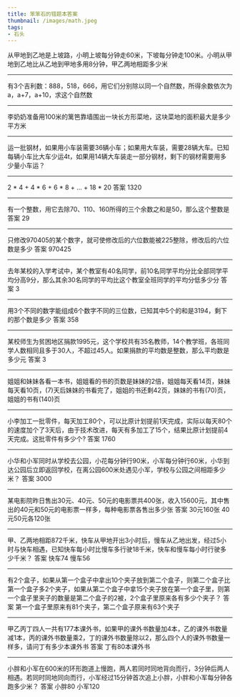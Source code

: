 ```yaml
---
title: 笨笨石的错题本答案
thumbnail: /images/math.jpeg
tags:
- 石头
---
```


从甲地到乙地是上坡路，小明上坡每分钟走60米，下坡每分钟走100米。小明从甲地到乙地比从乙地到甲地多用8分钟，甲乙两地相距多少米
***
有3个吉利数：888，518，666，用它们分别除以同一个自然数，所得余数依次为a，a+7，a+10，求这个自然数
***
李奶奶准备用100米的篱笆靠墙围出一块长方形菜地，这块菜地的面积最大是多少平方米
***
运一批钢材，如果用小车装需要36辆小车；如果用大车装，需要28辆大车。已知每辆小车比大车少运4t，如果用14辆大车装走一部分钢材，剩下的钢材需要用多少量小车运？
***
2 * 4 + 4 * 6 + 6 * 8 + ... + 18 * 20
答案 1320
***
有一个整数，用它去除70、110、160所得的三个余数之和是50，那么这个整数是
答案 29
***
只修改970405的某个数字，就可使修改后的六位数能被225整除，修改后的六位数是多少
答案 970425
***
去年某校的入学考试中，某个教室有40名同学，前10名同学平均分比全部同学平均分高9分，那么其余30名同学的平均比这个教室全班同学的平均分低多少分
答案 3
***
用3个不同的数字能组成6个数字不同的三位数，已知其中5个的和是3194，剩下的那个数是多少
答案 358
***
某校师生为贫困地区捐款1995元，这个学校共有35名教师，14个教学班，各班同学人数相同且多于30人，不超过45人。如果捐款的平均数是整数，那么平均数是多少元
答案 3
***
姐姐和妹妹各看一本书，姐姐看的书的页数是妹妹的2倍，姐姐每天看14页，妹妹每天看10页，(7)天后妹妹的书看完了，姐姐的书还剩42页，妹妹的书有(70)页，姐姐的书有(140)页
***
小李加工一批零件，每天加工80个，可以比原计划提前1天完成，实际以每天80个的速度加个了3天后，由于技术改进，每天有多加工了15个，结果比原计划提前4天完成。这批零件有多少个?
答案 1760
***
小华和小军同时从学校去公园，小花每分钟行90米，小军每分钟行60米，小华到达公园后立即返回学校，在离公园600米处遇见小军，学校与公园之间相距多少米？
答案 3000
***
某电影院昨日售出30元、40元、50元的电影票共400张，收入15600元，其中售出的40元和50元的电影票一样多，每种电影票各售出多少张
答案 30元160张 40元50元各120张
***
甲、乙两地相距872千米，快车从甲地开出3小时后，慢车从乙地出发，经过5小时与快车相遇，已知快车每小时比慢车多行驶18千米，快车和慢车每小时行驶多少千米？
答案 快车74 慢车56
***
有2个盒子，如果从第一个盒子中拿出10个夹子放到第二个盒子，则第二个盒子比第一个盒子多2个夹子，如果从第二个盒子中拿15个夹子放在第一个盒子里，则第一个盒子里夹子的数量是第二个盒子的2被，2个盒子里原来各有多少个夹子？
答案 第一个盒子里原来有81个夹子，第二个盒子原来有63个夹子
***
甲乙丙丁四人一共有177本课外书，如果甲的课外书数量加4本，乙的课外书数量减1本，丙的课外书数量乘2，丁的课外书数量除以2，那么四个人的课外书数量一样多，请问丁有多少本课外书
答案 丁有80本课外书
***
小胖和小军在600米的环形跑道上慢跑，两人若同时同地背向而行，3分钟后两人相遇。若同时同地同向而行，小军经过15分钟首次追上小胖，小胖和小军每分钟各跑多少米？
答案 小胖80 小军120